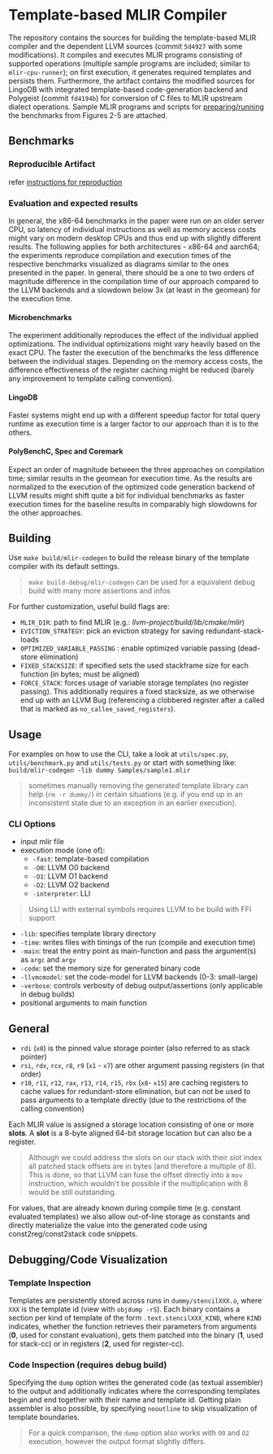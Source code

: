 # Template-based MLIR Compiler

The repository contains the sources for building the template-based MLIR compiler and the dependent LLVM sources (commit `5d4927` with some modifications). It compiles and executes MLIR programs consisting of supported operations (multiple sample programs are included; similar to `mlir-cpu-runner`); on first execution, it generates required templates and persists them.
Furthermore, the artifact contains the modified sources for LingoDB with integrated template-based code-generation backend and Polygeist (commit `fd4194b`) for conversion of C files to MLIR upstream dialect operations. Sample MLIR programs and scripts for [preparing/running](#reproducible-artifact) the benchmarks from Figures 2-5 are attached.

## Benchmarks

### Reproducible Artifact
refer [instructions for reproduction](Reproduction.md)

### Evaluation and expected results
In general, the x86-64 benchmarks in the paper were run on an older server CPU, so latency of individual instructions as well as memory access costs might vary on modern desktop CPUs and thus end up with slightly different results. The following applies for both architectures - x86-64 and aarch64; the experiments reproduce compilation and execution times of the respective benchmarks visualized as diagrams similar to the ones presented in the paper. In general, there should be a one to two orders of magnitude difference in the compilation time of our approach compared to the LLVM backends and a slowdown below 3x (at least in the geomean) for the execution time.

#### Microbenchmarks
The experiment additionally reproduces the effect of the individual applied optimizations.
The individual optimizations might vary heavily based on the exact CPU. The faster the execution of the benchmarks the less difference between the individual stages. Depending on the memory access costs, the difference effectiveness of the register caching might be reduced (barely any improvement to template calling convention).

#### LingoDB
Faster systems might end up with a different speedup factor for total query runtime as execution time is a larger factor to our approach than it is to the others.

#### PolyBenchC, Spec and Coremark
Expect an order of magnitude between the three approaches on compilation time; similar results in the geomean for execution time. As the results are normalized to the execution of the optimized code generation backend of LLVM results might shift quite a bit for individual benchmarks as faster execution times for the baseline results in comparably high slowdowns for the other approaches.

## Building

Use `make build/mlir-codegen` to build the release binary of the template compiler with its default settings.

> `make build-debug/mlir-codegen` can be used for a equivalent debug build with many more assertions and infos

For further customization, useful build flags are:
- `MLIR_DIR`: path to find MLIR (e.g.: _llvm-project/build/lib/cmake/mlir_)
- `EVICTION_STRATEGY`: pick an eviction strategy for saving redundant-stack-loads
- `OPTIMIZED_VARIABLE_PASSING` : enable optimized variable passing (dead-store elimination)
- `FIXED_STACKSIZE`: if specified sets the used stackframe size for each function (in bytes; must be aligned)
- `FORCE_STACK`: forces usage of variable storage templates (no register passing). This additionally requires a fixed stacksize, as we otherwise end up with an LLVM Bug (referencing a clobbered register after a called that is marked as `no_callee_saved_registers`).

## Usage
For examples on how to use the CLI, take a look at `utils/spec.py`, `utils/benchmark.py` and `utils/tests.py` or start with something like: `build/mlir-codegen -lib dummy Samples/sample1.mlir`
> sometimes manually removing the generated template library can help (`rm -r dummy/`) in certain situations (e.g. if you end up in an inconsistent state due to an exception in an earlier execution).

### CLI Options
- input mlir file
- execution mode (one of):
    - `-fast`: template-based compilation
    - `-O0`: LLVM O0 backend
    - `-O1`: LLVM O1 backend
    - `-O2`: LLVM O2 backend
    - `-interpreter`: LLI
> Using LLI with external symbols requires LLVM to be build with FFI support
- `-lib`: specifies template library directory
- `-time`: writes files with timings of the run (compile and execution time)
- `-main`: treat the entry point as main-function and pass the argument(s) as `argc` and `argv`
- `-code`: set the memory size for generated binary code
- `-llvmcmodel`: set the code-model for LLVM backends (0-3: small-large)
- `-verbose`: controls verbosity of debug output/assertions (only applicable in debug builds)
- positional arguments to main function

## General

- `rdi` (`x0`) is the pinned value storage pointer (also referred to as stack pointer)
- `rsi`, `rdx`, `rcx`, `r8`, `r9` (`x1` - `x7`) are other argument passing registers (in that order)
- `r10`, `r11`, `r12`, `rax`, `r13`, `r14`, `r15`, `rbx` (`x8`- `x15`) are caching registers to cache values for redundant-store elimination, but can not be used to pass arguments to a template directly (due to the restrictions of the calling convention)

Each MLIR value is assigned a storage location consisting of one or more __slots__. A __slot__ is a 8-byte aligned 64-bit storage location but can also be a register.
> Although we could address the slots on our stack with their slot index all patched stack offsets are in bytes (and therefore a multiple of 8). This is done, so that LLVM can fuse the offset directly into a `mov` instruction, which wouldn't be possible if the multiplication with 8 would be still outstanding.

For values, that are already known during compile time (e.g. constant evaluated templates) we also allow out-of-line storage as constants and directly materialize the value into the generated code using const2reg/const2stack code snippets.


## Debugging/Code Visualization

### Template Inspection
Templates are persistently stored across runs in `dummy/stencilXXX.o`, where `XXX` is the template id (view with `objdump -rS`). Each binary contains a section per kind of template of the form `.text.stencilXXX_KIND`, where `KIND` indicates, whether the function retrieves their parameters from arguments (__0__, used for constant evaluation), gets them patched into the binary (__1__, used for stack-cc) or in registers (__2__, used for register-cc).

### Code Inspection (requires debug build)
Specifying the `dump` option writes the generated code (as textual assembler) to the output and additionally indicates where the corresponding templates begin and end together with their name and template id. Getting plain assembler is also possible, by specifying `nooutline` to skip visualization of template boundaries.

> For a quick comparison, the `dump` option also works with `O0` and `O2` execution, however the output format slightly differs.